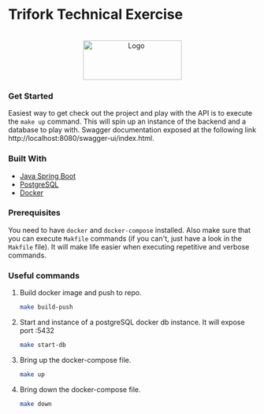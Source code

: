 # Trifork Technical Exercise

<!-- PROJECT LOGO -->
<br />
<div align="center">
  <a href="https://trifork.com/">
    <img src="https://trifork.com/wp-content/themes/trifork-main/dw-img/logo-trifork-white.svg" alt="Logo" width="200" height="80">
  </a>
</div>

### Get Started

Easiest way to get check out the project and play with the API is to execute the `make up` command. This will spin up an instance of the backend and a database to play with.
Swagger documentation exposed at the following link http://localhost:8080/swagger-ui/index.html.

### Built With

* [Java Spring Boot](https://spring.io/projects/spring-boot)
* [PostgreSQL](https://www.postgresql.org/)
* [Docker](https://www.docker.com/)

### Prerequisites

You need to have `docker` and `docker-compose` installed. 
Also make sure that you can execute `Makfile` commands (if you can't, just have a look in the `Makfile` file). It will make life easier when executing repetitive and verbose commands.

### Useful commands

1. Build docker image and push to repo.
    ```sh
   make build-push
   ```
2. Start and instance of a postgreSQL docker db instance. It will expose port :5432
   ```sh
   make start-db
   ```
3. Bring up the docker-compose file.
   ```sh
   make up
   ```
4. Bring down the docker-compose file.
   ```sh
   make down
   ```
